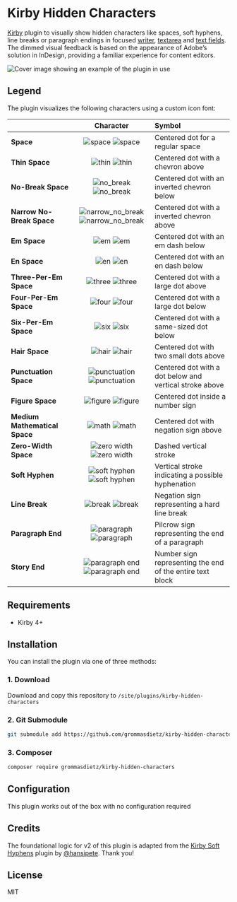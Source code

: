 # Kirby Hidden Characters

[Kirby](https://getkirby.com) plugin to visually show hidden characters like spaces, soft hyphens, line breaks or paragraph endings in focused [writer](https://getkirby.com/docs/reference/panel/fields/writer), [textarea](https://getkirby.com/docs/reference/panel/fields/textarea) and [text fields](https://getkirby.com/docs/reference/panel/fields/text). The dimmed visual feedback is based on the appearance of Adobe’s solution in InDesign, providing a familiar experience for content editors.

![Cover image showing an example of the plugin in use](https://github.com/user-attachments/assets/ca199c35-84ab-42de-823c-527bafd4c8b3)

## Legend

The plugin visualizes the following characters using a custom icon font:


| ­                             |                                                                                                                  Character                                                                                                                   | Symbol                                                    |
| :---------------------------- | :------------------------------------------------------------------------------------------------------------------------------------------------------------------------------------------------------------------------------------------: | :-------------------------------------------------------- |
| **Space**                     |           ![space](https://github.com/user-attachments/assets/5c5a9a90-9c5f-4512-b898-8d3793b8a366#gh-dark-mode-only) ![space](https://github.com/user-attachments/assets/0919b526-44a2-4fe8-9592-55187e0fddb3#gh-light-mode-only)           | Centered dot for a regular space                          |
| **Thin Space**                |            ![thin](https://github.com/user-attachments/assets/1b00d283-32fe-4a7d-ada7-2701109afaad#gh-dark-mode-only) ![thin](https://github.com/user-attachments/assets/1cd06136-ccff-4b7c-96e4-4094c989a26d#gh-light-mode-only)            | Centered dot with a chevron above                         |
| **No-Break Space**            |        ![no_break](https://github.com/user-attachments/assets/23a5a710-f26d-4dd7-950e-dfca4cb6c011#gh-dark-mode-only) ![no_break](https://github.com/user-attachments/assets/842745af-20a8-4654-a5ba-a97e1bb38f1d#gh-light-mode-only)        | Centered dot with an inverted chevron below               |
| **Narrow No-Break Space**     | ![narrow_no_break](https://github.com/user-attachments/assets/cdae2d39-5a94-409c-ab74-60eadcfa018f#gh-dark-mode-only) ![narrow_no_break](https://github.com/user-attachments/assets/799bb3ef-12cb-4acc-a66a-d70e186cc851#gh-light-mode-only) | Centered dot with a inverted chevron above                |
| **Em Space**                  |              ![em](https://github.com/user-attachments/assets/fa0b93d0-7b00-42c1-9aab-b0f85b35a2b6#gh-dark-mode-only) ![em](https://github.com/user-attachments/assets/83e84fe6-db46-4905-8ce5-b9177569263b#gh-light-mode-only)              | Centered dot with an em dash below                        |
| **En Space**                  |              ![en](https://github.com/user-attachments/assets/71ae4ac3-a8c3-43e4-913f-fe25b4689954#gh-dark-mode-only) ![en](https://github.com/user-attachments/assets/595c688a-4697-4e04-8fab-62e2fa8111ac#gh-light-mode-only)              | Centered dot with an en dash below                        |
| **Three-Per-Em Space**        |           ![three](https://github.com/user-attachments/assets/1d10cc84-7211-4db3-bce8-51e976faa9fc#gh-dark-mode-only) ![three](https://github.com/user-attachments/assets/4e81dce7-0263-437d-9b9a-a28084f3a8b5#gh-light-mode-only)           | Centered dot with a large dot above                       |
| **Four-Per-Em Space**         |            ![four](https://github.com/user-attachments/assets/de9e51af-ad60-4d3b-af12-0930cf0c238c#gh-dark-mode-only) ![four](https://github.com/user-attachments/assets/f694b27d-6713-4a72-81b7-bedaa265d540#gh-light-mode-only)            | Centered dot with a large dot below                       |
| **Six-Per-Em Space**          |             ![six](https://github.com/user-attachments/assets/3a210d5f-0f6a-4a84-aee6-bfa90062075f#gh-dark-mode-only) ![six](https://github.com/user-attachments/assets/3bd9778d-4782-4784-a02e-dc09510b3109#gh-light-mode-only)             | Centered dot with a same-sized dot below                  |
| **Hair Space**                |            ![hair](https://github.com/user-attachments/assets/747e459c-9cd7-43ec-8de7-e05d49e316df#gh-dark-mode-only) ![hair](https://github.com/user-attachments/assets/d461def3-e127-42cd-a823-a99ddc7ee17a#gh-light-mode-only)            | Centered dot with two small dots above                    |
| **Punctuation Space**         |     ![punctuation](https://github.com/user-attachments/assets/c93a420c-0eb7-4a10-8948-6289c709a2e2#gh-dark-mode-only) ![punctuation](https://github.com/user-attachments/assets/77b73f0b-8da7-4b39-9fd2-0956fb226c16#gh-light-mode-only)     | Centered dot with a dot below and vertical stroke above   |
| **Figure Space**              |          ![figure](https://github.com/user-attachments/assets/8f0ab3e2-ee8d-42a7-b4af-87b16ceb144d#gh-dark-mode-only) ![figure](https://github.com/user-attachments/assets/130f4c22-ea3e-42fa-93cc-a13b479ad192#gh-light-mode-only)          | Centered dot inside a number sign                         |
| **Medium Mathematical Space** |            ![math](https://github.com/user-attachments/assets/e58586aa-6624-4cdb-9a68-f8cfa98fcec2#gh-dark-mode-only) ![math](https://github.com/user-attachments/assets/f371c14b-64a9-4c85-9700-9b28db126b87#gh-light-mode-only)            | Centered dot with negation sign above                     |
| **Zero-Width Space**          |      ![zero width](https://github.com/user-attachments/assets/2c406f79-8422-46e1-b508-ead69505f4ac#gh-dark-mode-only) ![zero width](https://github.com/user-attachments/assets/dc38e47c-e048-4a2f-b979-ef298f1b72a0#gh-light-mode-only)      | Dashed vertical stroke                                    |
| **Soft Hyphen**               |     ![soft hyphen](https://github.com/user-attachments/assets/8d489b3e-93bd-4e91-989b-51f50134a9f3#gh-dark-mode-only) ![soft hyphen](https://github.com/user-attachments/assets/2f1f126e-e13e-43ac-b072-d385b48ab77b#gh-light-mode-only)     | Vertical stroke indicating a possible hyphenation         |
| **Line Break**                |           ![break](https://github.com/user-attachments/assets/15a1b9a9-7e5c-43d8-9a63-c2bf3363761a#gh-dark-mode-only) ![break](https://github.com/user-attachments/assets/b0d5b495-0762-49cc-a1b9-c6935113d44e#gh-light-mode-only)           | Negation sign representing a hard line break              |
| **Paragraph End**             |       ![paragraph](https://github.com/user-attachments/assets/e52e3e87-cf85-4e2a-b622-5cba68f19fc6#gh-dark-mode-only) ![paragraph](https://github.com/user-attachments/assets/928de1a4-f70f-4d6a-90b3-6d98e3dafe61#gh-light-mode-only)       | Pilcrow sign representing the end of a paragraph          |
| **Story End**                 |   ![paragraph end](https://github.com/user-attachments/assets/a7e26939-6763-4998-b4dc-ec2544096451#gh-dark-mode-only) ![paragraph end](https://github.com/user-attachments/assets/4b068eaa-175a-492d-9d5d-38b15f124ca6#gh-light-mode-only)   | Number sign representing the end of the entire text block |

## Requirements

- Kirby 4+

## Installation

You can install the plugin via one of three methods:

### 1. Download

Download and copy this repository to `/site/plugins/kirby-hidden-characters`

### 2. Git Submodule

```bash
git submodule add https://github.com/grommasdietz/kirby-hidden-characters.git site/plugins/kirby-hidden-characters
```

### 3. Composer

```bash
composer require grommasdietz/kirby-hidden-characters
```

## Configuration

This plugin works out of the box with no configuration required

## Credits

The foundational logic for v2 of this plugin is adapted from the [Kirby Soft Hyphens](https://github.com/hansipete/kirby-soft-hyphens) plugin by [@hansipete](https://github.com/hansipete). Thank you!

## License

MIT
